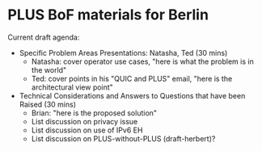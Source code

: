 PLUS BoF materials for Berlin
=============================

Current draft agenda:

- Specific Problem Areas Presentations: Natasha, Ted (30 mins)
  - Natasha: cover operator use cases, "here is what the problem is in the world"
  - Ted: cover points in his "QUIC and PLUS" email, "here is the architectural view point"
- Technical Considerations and Answers to Questions that have been Raised (30 mins)
  - Brian: "here is the proposed solution"
  - List discussion on privacy issue
  - List discussion on use of IPv6 EH
  - List discussion on PLUS-without-PLUS (draft-herbert)?